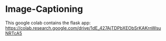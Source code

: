 # Image-Captioning

This google colab contains the flask app:
https://colab.research.google.com/drive/1dE_427AjTDPbXEObSrKAKrnWsuNRTcA5
